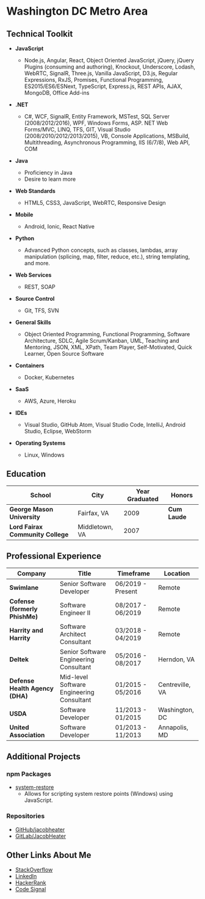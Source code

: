 # Washington DC Metro Area

## Technical Toolkit

* **JavaScript**
  * Node.js, Angular, React, Object Oriented JavaScript, jQuery, jQuery Plugins (consuming and authoring), Knockout, Underscore, Lodash, WebRTC, SignalR, Three.js, Vanilla JavaScript, D3.js, Regular Expressions, RxJS, Promises, Functional Programming, ES2015/ES6/ESNext, TypeScript, Express.js, REST APIs, AJAX, MongoDB, Office Add-ins

* **.NET**
  * C#, WCF, SignalR, Entity Framework, MSTest, SQL Server (2008/2012/2016), WPF, Windows Forms, ASP. NET Web Forms/MVC, LINQ, TFS, GIT, Visual Studio (2008/2010/2012/2013/2015), VB, Console Applications, MSBuild, Multithreading, Asynchronous Programming, IIS (6/7/8), Web API, COM

* **Java**
  * Proficiency in Java
  * Desire to learn more

* **Web Standards**
  * HTML5, CSS3, JavaScript, WebRTC, Responsive Design

* **Mobile**
  * Android, Ionic, React Native

* **Python**
  * Advanced Python concepts, such as classes, lambdas, array manipulation (splicing, map, filter, reduce, etc.), string templating, and more.

* **Web Services**
  * REST, SOAP

* **Source Control**
  * Git, TFS, SVN

* **General Skills**
  * Object Oriented Programming, Functional Programming, Software Architecture, SDLC, Agile Scrum/Kanban, UML, Teaching and Mentoring, JSON, XML, XPath, Team Player, Self-Motivated, Quick Learner, Open Source Software

* **Containers**
  * Docker, Kubernetes

* **SaaS**
  * AWS, Azure, Heroku

* **IDEs**
  * Visual Studio, GitHub Atom, Visual Studio Code, IntelliJ, Android Studio, Eclipse, WebStorm

* **Operating Systems**
  * Linux, Windows

## Education

| School | City | Year Graduated | Honors |
| ------ | ---- | -------------- | ------ |
| **George Mason University** | Fairfax, VA | 2009 | **Cum Laude** |
| **Lord Fairax Community College** | Middletown, VA | 2007 | |

## Professional Experience

| Company | Title | Timeframe | Location |
| ------- | ----- | --------- | -------- |
| **Swimlane** | Senior Software Developer | 06/2019 - Present | Remote |
| **Cofense (formerly PhishMe)** | Software Engineer II | 08/2017 - 06/2019 | Remote |
| **Harrity and Harrity** | Software Architect Consultant | 03/2018 - 04/2019 | Remote |
| **Deltek** | Senior Software Engineering Consultant | 05/2016 - 08/2017 | Herndon, VA |
| **Defense Health Agency (DHA)** | Mid-level Software Engineering Consultant | 01/2015 - 05/2016 | Centreville, VA |
| **USDA** | Software Developer | 11/2013 - 01/2015 | Washington, DC |
| **United Association** | Software Developer | 01/2013 - 11/2013 | Annapolis, MD |

## Additional Projects

### npm Packages

* [system-restore](https://www.npmjs.com/package/system-restore)
  * Allows for scripting system restore points (Windows) using JavaScript.

### Repositories

* [GitHub/jacobheater](https://github.com/jacobheater/)
* [GitLab/JacobHeater](https://gitlab.com/JacobHeater)

## Other Links About Me

* [StackOverflow](http://stackoverflow.com/users/2023218/jacob-heater)
* [LinkedIn](https://www.linkedin.com/in/jacobheater)
* [HackerRank](https://www.hackerrank.com/jacobheater)
* [Code Signal](https://app.codesignal.com/profile/jacobheater)
